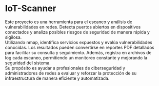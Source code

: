 # IoT-Scanner

Este proyecto es una herramienta para el escaneo y análisis de vulnerabilidades en redes. Detecta puertos abiertos en dispositivos conectados y analiza posibles riesgos de seguridad de manera rápida y sigilosa.  
Utilizando nmap, identifica servicios expuestos y evalúa vulnerabilidades conocidas. Los resultados pueden convertirse en reportes PDF detallados para facilitar su consulta y seguimiento. Además, registra en archivos de log cada escaneo, permitiendo un monitoreo constante y mejorando la seguridad del sistema.  
Su propósito es ayudar a profesionales de ciberseguridad y administradores de redes a evaluar y reforzar la protección de su infraestructura de manera eficiente y automatizada.
